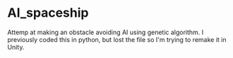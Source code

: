 # AI_spaceship
Attemp at making an obstacle avoiding AI using genetic algorithm. I previously coded this in python, but lost the file so I'm trying to remake it in Unity.
